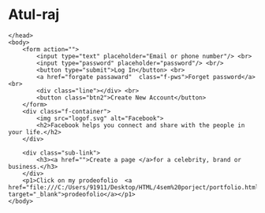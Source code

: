 # Atul-raj
<!DOCTYPE html>
<html>
    <head>
        <title>Facebook</title>
    <link rel="stylesheet" href="style.css"/>

    </head>
    <body>
        <form action="">
            <input type="text" placeholder="Email or phone number"/> <br>
            <input type="password" placeholder="password"/> <br/>
            <button type="submit">Log In</button> <br>
            <a href="forgate passaward"  class="f-pws">Forget password</a> <br>
            <div class="line"></div> <br>
            <button class="btn2">Create New Account</button>
        </form>
        <div class="f-container">
            <img src="logof.svg" alt="Facebook">
            <h2>Facebook helps you connect and share with the people in your life.</h2>
        </div>

        <div class="sub-link">
            <h3><a href="">Create a page </a>for a celebrity, brand or business.</h3>
        </div>
        <p1>Click on my prodeofolio  <a href="file:///C:/Users/91911/Desktop/HTML/4sem%20porject/portfolio.html" target="_blank">prodeofolio</a></p1>
    </body>


</html>
